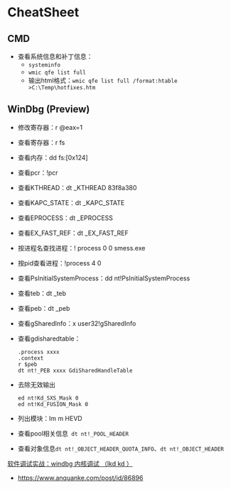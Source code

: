 # CheatSheet

## CMD

- 查看系统信息和补丁信息：
  - `systeminfo`
  - `wmic qfe list full`
  - 输出html格式：`wmic qfe list full /format:htable >C:\Temp\hotfixes.htm `



## WinDbg (Preview)

- 修改寄存器：r @eax=1

- 查看寄存器：r fs

- 查看内存：dd fs:[0x124]

- 查看pcr：!pcr

- 查看KTHREAD：dt _KTHREAD 83f8a380

- 查看KAPC_STATE：dt _KAPC_STATE

- 查看EPROCESS：dt _EPROCESS

- 查看EX_FAST_REF：dt _EX_FAST_REF

- 按进程名查找进程：! process 0 0 smess.exe

- 按pid查看进程：!process 4 0 

- 查看PsInitialSystemProcess：dd nt!PsInitialSystemProcess

- 查看teb：dt _teb

- 查看peb：dt _peb

- 查看gSharedInfo：x user32!gSharedInfo

- 查看gdisharedtable：

  ```
  .process xxxx
  .context 
  r $peb
  dt nt!_PEB xxxx GdiSharedHandleTable
  ```

- 去除无效输出

  ```
  ed nt!Kd_SXS_Mask 0
  ed nt!Kd_FUSION_Mask 0
  ```

- 列出模块：lm m HEVD

- 查看pool相关信息` dt nt!_POOL_HEADER`

- 查看对象信息`dt nt!_OBJECT_HEADER_QUOTA_INFO`、`dt nt!_OBJECT_HEADER`



[软件调试实战：windbg 内核调试 （lkd kd ）](https://blog.csdn.net/huanongying131/article/details/90792994)

- https://www.anquanke.com/post/id/86896
